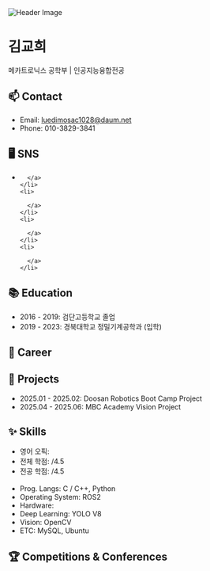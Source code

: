 <!DOCTYPE html>
<html lang="en">

<img src="" alt="Header Image">

<body>

  <h1>김교희</h1>
  <p>메카트로닉스 공학부 | 인공지능융합전공</p>
  
  <h2>📫 Contact</h2>
  <ul>
    <li>Email: <a href="mailto:luedimosac1028@daum.net">luedimosac1028@daum.net</a></li>
    <li>Phone: 010-3829-3841</li>
  </ul>
  <h2>🖥️ SNS</h2>
  <ul>
    <li>
      
      </a>
    </li>
    <li>
      
      </a>
    </li>    
    <li>
      
      </a>
    </li>
    <li>
      
      </a>
    </li>
  </ul>
  
  <h2>📚 Education</h2>
  <ul>
    <li>2016 - 2019: 검단고등학교 졸업</li>
    <li>2019 - 2023: 경북대학교 정밀기계공학과 (입학)</li>
  
  </ul>

  <h2>💼 Career</h2>
  <ul>

  </ul>
  
  <h2>📂 Projects</h2>
  <ul>
    <li>2025.01 - 2025.02: Doosan Robotics Boot Camp Project</li>
    <li>2025.04 - 2025.06: MBC Academy Vision Project</li>
  </ul>

  <h2>✨ Skills</h2>
<ul>
    <li>영어 오픽: </li>
    <li>전체 학점: /4.5</li>
    <li>전공 학점: /4.5</li>
    <br>
    <li>Prog. Langs: C / C++, Python</li>
    <li>Operating System: ROS2</li>
    <li>Hardware: </li>
    <li>Deep Learning: YOLO V8</li>
    <li>Vision: OpenCV</li>
    <li>ETC: MySQL, Ubuntu</li>
</ul>


  <h2>🏆 Competitions & Conferences</h2>
<ul>
 
</ul>


</body>

</html>
